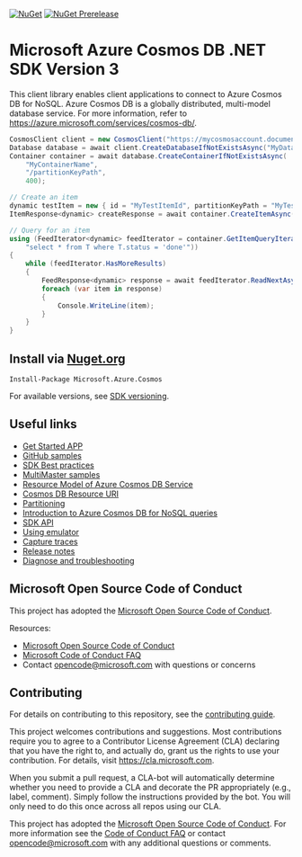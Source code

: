 [![NuGet](https://img.shields.io/nuget/v/Microsoft.Azure.Cosmos.svg)](https://www.nuget.org/packages/Microsoft.Azure.Cosmos)
[![NuGet Prerelease](https://img.shields.io/nuget/vpre/Microsoft.Azure.Cosmos.svg)](https://www.nuget.org/packages/Microsoft.Azure.Cosmos)

# Microsoft Azure Cosmos DB .NET SDK Version 3

This client library enables client applications to connect to Azure Cosmos DB for NoSQL. Azure Cosmos DB is a globally distributed, multi-model database service. For more information, refer to https://azure.microsoft.com/services/cosmos-db/.

```csharp
CosmosClient client = new CosmosClient("https://mycosmosaccount.documents.azure.com:443/", "mysupersecretkey");
Database database = await client.CreateDatabaseIfNotExistsAsync("MyDatabaseName");
Container container = await database.CreateContainerIfNotExistsAsync(
    "MyContainerName",
    "/partitionKeyPath",
    400);

// Create an item
dynamic testItem = new { id = "MyTestItemId", partitionKeyPath = "MyTestPkValue", details = "it's working", status = "done" };
ItemResponse<dynamic> createResponse = await container.CreateItemAsync(testItem);

// Query for an item
using (FeedIterator<dynamic> feedIterator = container.GetItemQueryIterator<dynamic>(
    "select * from T where T.status = 'done'"))
{
    while (feedIterator.HasMoreResults)
    {
        FeedResponse<dynamic> response = await feedIterator.ReadNextAsync();
        foreach (var item in response)
        {
            Console.WriteLine(item);
        }
    }
}
```

## Install via [Nuget.org](https://www.nuget.org/packages/Microsoft.Azure.Cosmos/)

`Install-Package Microsoft.Azure.Cosmos`

For available versions, see [SDK versioning](./docs/versioning.md).

## Useful links

- [Get Started APP](https://docs.microsoft.com/azure/cosmos-db/sql-api-get-started)
- [GitHub samples](https://github.com/Azure/azure-cosmos-dotnet-v3/tree/master/Microsoft.Azure.Cosmos.Samples)
- [SDK Best practices](https://docs.microsoft.com/azure/cosmos-db/sql/best-practice-dotnet)
- [MultiMaster samples](https://github.com/markjbrown/azure-cosmosdb-dotnet/tree/master/samples/MultiMaster)
- [Resource Model of Azure Cosmos DB Service](https://docs.microsoft.com/azure/cosmos-db/sql-api-resources)
- [Cosmos DB Resource URI](https://docs.microsoft.com/rest/api/documentdb/documentdb-resource-uri-syntax-for-rest)
- [Partitioning](https://docs.microsoft.com/azure/cosmos-db/partition-data)
- [Introduction to Azure Cosmos DB for NoSQL queries](https://docs.microsoft.com/azure/cosmos-db/sql-api-sql-query)
- [SDK API](https://docs.microsoft.com/dotnet/api/microsoft.azure.cosmos?view=azure-dotnet)
- [Using emulator](https://github.com/Azure/azure-documentdb-dotnet/blob/master/docs/documentdb-nosql-local-emulator.md)
- [Capture traces](https://github.com/Azure/azure-documentdb-dotnet/blob/master/docs/documentdb-sdk_capture_etl.md)
- [Release notes](https://github.com/Azure/azure-cosmos-dotnet-v3/blob/master/changelog.md)
- [Diagnose and troubleshooting](https://docs.microsoft.com/azure/cosmos-db/troubleshoot-dot-net-sdk)

## Microsoft Open Source Code of Conduct
This project has adopted the [Microsoft Open Source Code of Conduct](https://opensource.microsoft.com/codeofconduct/).

Resources:

- [Microsoft Open Source Code of Conduct](https://opensource.microsoft.com/codeofconduct/)
- [Microsoft Code of Conduct FAQ](https://opensource.microsoft.com/codeofconduct/faq/)
- Contact [opencode@microsoft.com](mailto:opencode@microsoft.com) with questions or concerns


## Contributing

For details on contributing to this repository, see the [contributing guide](CONTRIBUTING.md).

This project welcomes contributions and suggestions.  Most contributions require you to agree to a
Contributor License Agreement (CLA) declaring that you have the right to, and actually do, grant us
the rights to use your contribution. For details, visit https://cla.microsoft.com.

When you submit a pull request, a CLA-bot will automatically determine whether you need to provide
a CLA and decorate the PR appropriately (e.g., label, comment). Simply follow the instructions
provided by the bot. You will only need to do this once across all repos using our CLA.

This project has adopted the [Microsoft Open Source Code of Conduct](https://opensource.microsoft.com/codeofconduct/).
For more information see the [Code of Conduct FAQ](https://opensource.microsoft.com/codeofconduct/faq/) or
contact [opencode@microsoft.com](mailto:opencode@microsoft.com) with any additional questions or comments.
